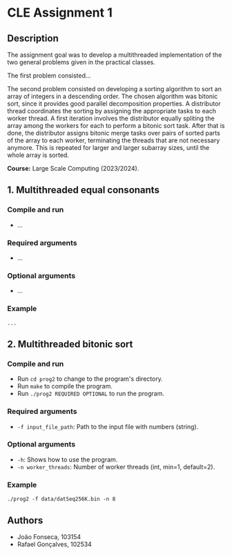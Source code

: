 # CLE Assignment 1

## Description

The assignment goal was to develop a multithreaded implementation of the two general problems given in the practical classes.

The first problem consisted...

The second problem consisted on developing a sorting algorithm to sort an array of integers in a descending order. The
chosen algorithm was bitonic sort, since it provides good parallel decomposition properties. A distributor thread
coordinates the sorting by assigning the appropriate tasks to each worker thread. A first iteration involves the distributor
equally spliting the array among the workers for each to perform a bitonic sort task. After that is done, the distributor
assigns bitonic merge tasks over pairs of sorted parts of the array to each worker, terminating the threads that are not
necessary anymore. This is repeated for larger and larger subarray sizes, until the whole array is sorted.

**Course:** Large Scale Computing (2023/2024).

## 1. Multithreaded equal consonants

### Compile and run

- ...

### Required arguments

- ...

### Optional arguments
                                                                                                      
- ...

### Example

`...`

## 2. Multithreaded bitonic sort

### Compile and run

- Run `cd prog2` to change to the program's directory.
- Run `make` to compile the program.
- Run `./prog2 REQUIRED OPTIONAL` to run the program.

### Required arguments

- `-f input_file_path`: Path to the input file with numbers (string).

### Optional arguments
                                                                                                      
- `-h`: Shows how to use the program.                                                                                                      
- `-n worker_threads`: Number of worker threads (int, min=1, default=2).

### Example

`./prog2 -f data/datSeq256K.bin -n 8`

## Authors

- João Fonseca, 103154
- Rafael Gonçalves, 102534
